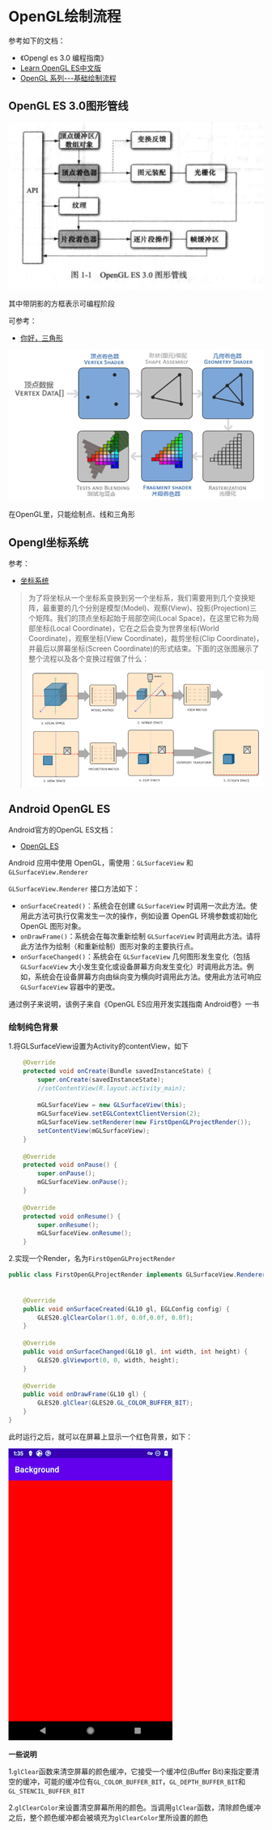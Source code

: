 # OpenGL绘制流程

参考如下的文档：

+ 《Opengl es 3.0 编程指南》
+ [Learn OpenGL ES中文版](https://learnopengl-cn.github.io/)
+ [OpenGL 系列---基础绘制流程](https://glumes.com/post/opengl/opengl-tutorial-draw-point/)



## OpenGL ES 3.0图形管线

![003](https://github.com/winfredzen/Android-Basic/blob/master/OpenGL/images/003.png)

其中带阴影的方框表示可编程阶段

可参考：

+ [你好，三角形](https://learnopengl-cn.github.io/01%20Getting%20started/04%20Hello%20Triangle/)

![004](https://github.com/winfredzen/Android-Basic/blob/master/OpenGL/images/004.png)



在OpenGL里，只能绘制点、线和三角形



## Opengl坐标系统

参考：

+ [坐标系统](https://learnopengl-cn.github.io/01%20Getting%20started/08%20Coordinate%20Systems/)

> 为了将坐标从一个坐标系变换到另一个坐标系，我们需要用到几个变换矩阵，最重要的几个分别是模型(Model)、观察(View)、投影(Projection)三个矩阵。我们的顶点坐标起始于局部空间(Local Space)，在这里它称为局部坐标(Local Coordinate)，它在之后会变为世界坐标(World Coordinate)，观察坐标(View Coordinate)，裁剪坐标(Clip Coordinate)，并最后以屏幕坐标(Screen Coordinate)的形式结束。下面的这张图展示了整个流程以及各个变换过程做了什么：
>
> ![002](https://github.com/winfredzen/Android-Basic/blob/master/OpenGL/images/002.png)







## Android OpenGL ES

Android官方的OpenGL ES文档：

+ [OpenGL ES](https://developer.android.com/guide/topics/graphics/opengl?hl=zh-cn)



Android 应用中使用 OpenGL，需使用：`GLSurfaceView` 和 `GLSurfaceView.Renderer`

`GLSurfaceView.Renderer` 接口方法如下：

+ `onSurfaceCreated()`：系统会在创建 `GLSurfaceView` 时调用一次此方法。使用此方法可执行仅需发生一次的操作，例如设置 OpenGL 环境参数或初始化 OpenGL 图形对象。
+ `onDrawFrame()`：系统会在每次重新绘制 `GLSurfaceView` 时调用此方法。请将此方法作为绘制（和重新绘制）图形对象的主要执行点。
+ `onSurfaceChanged()`：系统会在 `GLSurfaceView` 几何图形发生变化（包括 `GLSurfaceView` 大小发生变化或设备屏幕方向发生变化）时调用此方法。例如，系统会在设备屏幕方向由纵向变为横向时调用此方法。使用此方法可响应 `GLSurfaceView` 容器中的更改。



通过例子来说明，该例子来自《OpenGL ES应用开发实践指南  Android卷》一书



### 绘制纯色背景

1.将GLSurfaceView设置为Activity的contentView，如下

```java
    @Override
    protected void onCreate(Bundle savedInstanceState) {
        super.onCreate(savedInstanceState);
        //setContentView(R.layout.activity_main);

        mGLSurfaceView = new GLSurfaceView(this);
        mGLSurfaceView.setEGLContextClientVersion(2);
        mGLSurfaceView.setRenderer(new FirstOpenGLProjectRender());
        setContentView(mGLSurfaceView);
    }

    @Override
    protected void onPause() {
        super.onPause();
        mGLSurfaceView.onPause();
    }

    @Override
    protected void onResume() {
        super.onResume();
        mGLSurfaceView.onResume();
    }
```

2.实现一个Render，名为`FirstOpenGLProjectRender`

```java
public class FirstOpenGLProjectRender implements GLSurfaceView.Renderer {


    @Override
    public void onSurfaceCreated(GL10 gl, EGLConfig config) {
        GLES20.glClearColor(1.0f, 0.0f,0.0f, 0.0f);
    }

    @Override
    public void onSurfaceChanged(GL10 gl, int width, int height) {
        GLES20.glViewport(0, 0, width, height);
    }

    @Override
    public void onDrawFrame(GL10 gl) {
        GLES20.glClear(GLES20.GL_COLOR_BUFFER_BIT);
    }
}
```

此时运行之后，就可以在屏幕上显示一个红色背景，如下：

![001](https://github.com/winfredzen/Android-Basic/blob/master/OpenGL/images/001.png)

**一些说明**

1.`glClear`函数来清空屏幕的颜色缓冲，它接受一个缓冲位(Buffer Bit)来指定要清空的缓冲，可能的缓冲位有`GL_COLOR_BUFFER_BIT`，`GL_DEPTH_BUFFER_BIT`和`GL_STENCIL_BUFFER_BIT`

2.`glClearColor`来设置清空屏幕所用的颜色。当调用`glClear`函数，清除颜色缓冲之后，整个颜色缓冲都会被填充为`glClearColor`里所设置的颜色















